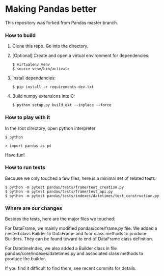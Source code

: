 # Making Pandas better

This repository was forked from Pandas master branch. 

### How to build

1. Clone this repo. Go into the directory.

2. [Optional] Create and open a virtual environment for dependencies:

   ```
   $ virtualenv venv
   $ source venv/bin/activate
   ```

3. Install dependencies: 

   ```
   $ pip install -r requirements-dev.txt
   ```

3. Build numpy extensions into C:

   ```
   $ python setup.py build_ext --inplace --force
   ```


### How to play with it

In the root directory, open python interpreter

```
$ python
```

```
> import pandas as pd
```

Have fun!

### How to run tests

Because we only touched a few files, here is a minimal set of related tests:

```
$ python -m pytest pandas/tests/frame/test_creation.py
$ python -m pytest pandas/tests/frame/test_api.py
$ python -m pytest pandas/tests/indexes/datetimes/test_construction.py
```

### Where are our changes

Besides the tests, here are the major files we touched:

For DataFrame, we mainly modified pandas/core/frame.py file. We added a nested class Builder to DataFrame and four class methods to produce Builders. They can be found toward to end of DataFrame class definition.

For DatetimeIndex, we also added a Builder class in file pandas/core/indexes/datetimes.py and associated class methods to produce the builder. 

If you find it difficult to find them, see recent commits for details. 